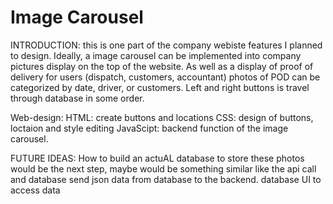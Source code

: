 # Image Carousel 
INTRODUCTION:
this is one part of the company webiste features I planned to design. Ideally, a image carousel can be implemented into company pictures display on the top of the website. As well as a display of proof of delivery for users (dispatch, customers, accountant) 
photos of POD can be categorized by date, driver, or customers. Left and right buttons is travel through database in some order.

Web-design:
HTML: create buttons and locations 
CSS: design of buttons, loctaion and style editing
JavaScipt: backend function of the image carousel. 

FUTURE IDEAS: 
How to build an actuAL database to store these photos would be the next step, maybe would be something similar like the api call and database send json data from database to the backend. 
database UI to access data 
